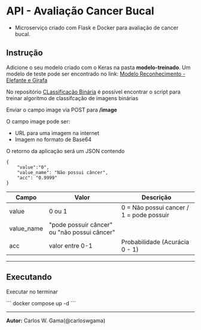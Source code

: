 <h1> API - Avaliação Cancer Bucal</h1>

- Microserviço criado com Flask e Docker para avaliação de cancer bucal. 

<h2>Instrução</h2>

<p>Adicione o seu modelo criado com o Keras na pasta <b>modelo-treinado</b>. Um modelo de teste pode ser encontrado no link: <a href="http://cwg.services/cesmac/cancer-bucal/modelo-treinado.tar">Modelo Reconhecimento - Elefante e Girafa</a></p>

<p>No repositório <a href="https://github.com/CarlosWGama/py-ts-img-classificacao-binaria">CLassificação Binária</a> é possível encontrar o script para treinar algoritmo de classifcação de imagens binárias</p>

<p>Enviar o campo image via POST para <b>/image</b></p>

<p>O campo image pode ser:</p>

- URL para uma imagem na internet
- Imagem no formato de Base64

<p>O retorno da aplicação será um JSON contendo</p>

```
{
    "value":"0",
    "value_name": "Não possui câncer",
    "acc": "0.9999"
}
```

| Campo      | Valor                                        | Descrição                                |
|------------|----------------------------------------------|------------------------------------------|
| value      | 0 ou 1                                       | 0 = Não possui cancer / 1 = pode possuir |
| value_name | "pode possuir câncer" ou "não possui câncer" |                                          |
| acc        | valor entre 0-1                              | Probabilidade (Acurácia 0 - 1)           |
-----------------------
<h2>Executando</h2>

<p>Executar no terminar</p>
```
docker compose up -d
```

----------------------
<p><b>Autor:</b> Carlos W. Gama(@carloswgama)</p>